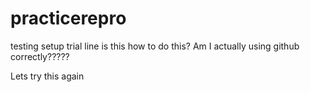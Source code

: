 # practicerepro
testing setup
trial line
is this how to do this? 
Am I actually using github correctly?????

Lets try this again